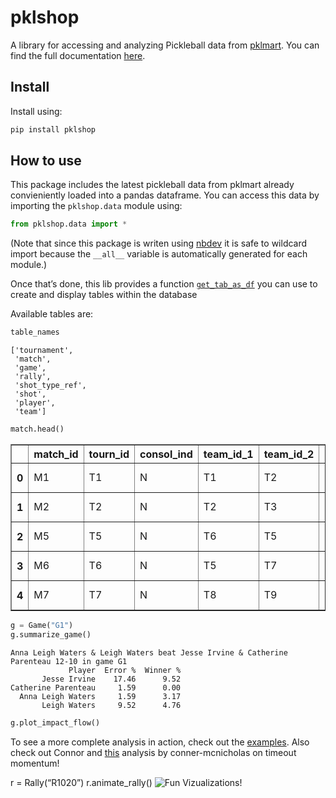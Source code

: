 pklshop
================

<!-- WARNING: THIS FILE WAS AUTOGENERATED! DO NOT EDIT! -->

A library for accessing and analyzing Pickleball data from
[pklmart](https://github.com/aspancake/pklmart). You can find the full
documentation [here](https://nolan-smyth.com/pklshop/).

## Install

Install using:

``` sh
pip install pklshop
```

## How to use

This package includes the latest pickleball data from pklmart already
convieniently loaded into a pandas dataframe. You can access this data
by importing the `pklshop.data` module using:

``` python
from pklshop.data import *
```

(Note that since this package is writen using
[nbdev](https://nbdev.fast.ai/) it is safe to wildcard import because
the `__all__` variable is automatically generated for each module.)

Once that’s done, this lib provides a function
[`get_tab_as_df`](https://NolanSmyth.github.io/pklshop/data.html#get_tab_as_df)
you can use to create and display tables within the database

Available tables are:

``` python
table_names
```

    ['tournament',
     'match',
     'game',
     'rally',
     'shot_type_ref',
     'shot',
     'player',
     'team']

``` python
match.head()
```

<div>
<style scoped>
    .dataframe tbody tr th:only-of-type {
        vertical-align: middle;
    }

    .dataframe tbody tr th {
        vertical-align: top;
    }

    .dataframe thead th {
        text-align: right;
    }
</style>
<table border="1" class="dataframe">
  <thead>
    <tr style="text-align: right;">
      <th></th>
      <th>match_id</th>
      <th>tourn_id</th>
      <th>consol_ind</th>
      <th>team_id_1</th>
      <th>team_id_2</th>
      <th>maint_dtm</th>
      <th>maint_app</th>
      <th>create_dtm</th>
      <th>create_app</th>
    </tr>
  </thead>
  <tbody>
    <tr>
      <th>0</th>
      <td>M1</td>
      <td>T1</td>
      <td>N</td>
      <td>T1</td>
      <td>T2</td>
      <td>2022-04-09 03:19:33.840951+00:00</td>
      <td>postgres</td>
      <td>2022-04-09 03:19:33.840951+00:00</td>
      <td>postgres</td>
    </tr>
    <tr>
      <th>1</th>
      <td>M2</td>
      <td>T2</td>
      <td>N</td>
      <td>T2</td>
      <td>T3</td>
      <td>2022-05-26 00:45:11.301752+00:00</td>
      <td>postgres</td>
      <td>2022-05-26 00:45:11.301752+00:00</td>
      <td>postgres</td>
    </tr>
    <tr>
      <th>2</th>
      <td>M5</td>
      <td>T5</td>
      <td>N</td>
      <td>T6</td>
      <td>T5</td>
      <td>2022-06-28 00:40:22.948360+00:00</td>
      <td>postgres</td>
      <td>2022-06-28 00:40:22.948360+00:00</td>
      <td>postgres</td>
    </tr>
    <tr>
      <th>3</th>
      <td>M6</td>
      <td>T6</td>
      <td>N</td>
      <td>T5</td>
      <td>T7</td>
      <td>2022-07-07 23:01:45.921540+00:00</td>
      <td>postgres</td>
      <td>2022-07-07 23:01:45.921540+00:00</td>
      <td>postgres</td>
    </tr>
    <tr>
      <th>4</th>
      <td>M7</td>
      <td>T7</td>
      <td>N</td>
      <td>T8</td>
      <td>T9</td>
      <td>2022-07-11 02:40:50.597016+00:00</td>
      <td>postgres</td>
      <td>2022-07-11 02:40:50.597016+00:00</td>
      <td>postgres</td>
    </tr>
  </tbody>
</table>
</div>

``` python
g = Game("G1")
g.summarize_game()
```

    Anna Leigh Waters & Leigh Waters beat Jesse Irvine & Catherine Parenteau 12-10 in game G1
                 Player  Error %  Winner %
           Jesse Irvine    17.46      9.52
    Catherine Parenteau     1.59      0.00
      Anna Leigh Waters     1.59      3.17
           Leigh Waters     9.52      4.76

``` python
g.plot_impact_flow()
```

To see a more complete analysis in action, check out the
[examples](https://github.com/NolanSmyth/pklshop/tree/main/examples).
Also check out Connor and
[this](https://github.com/conner-mcnicholas/pickleball_analysis/)
analysis by conner-mcnicholas on timeout momentum!

r = Rally(“R1020”) r.animate_rally() ![Fun
Vizualizations!](figures/rally.gif)
